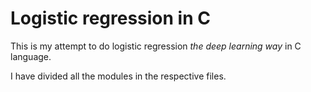 # Logistic regression in C

This is my attempt to do logistic regression *the deep learning way* in C language.

I have divided all the modules in the respective files.
